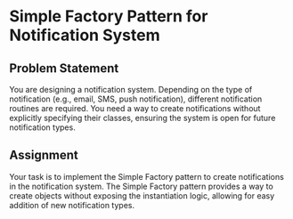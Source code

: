 # Simple Factory Pattern for Notification System

## Problem Statement

You are designing a notification system. Depending on the type of notification (e.g., email, SMS, push notification), different notification routines are required. You need a way to create notifications without explicitly specifying their classes, ensuring the system is open for future notification types.

## Assignment

Your task is to implement the Simple Factory pattern to create notifications in the notification system. The Simple Factory pattern provides a way to create objects without exposing the instantiation logic, allowing for easy addition of new notification types.
